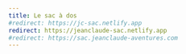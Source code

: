 ```yaml
---
title: Le sac à dos
#redirect: https://jc-sac.netlify.app
redirect: https://jeanclaude-sac.netlify.app
#redirect: https://sac.jeanclaude-aventures.com
---
```


